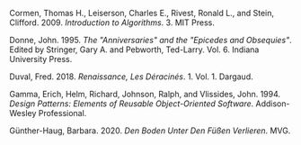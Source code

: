 Cormen, Thomas H., Leiserson, Charles E., Rivest, Ronald L., and Stein, Clifford. 2009. _Introduction to Algorithms_. 3. MIT Press.

Donne, John. 1995. _The "Anniversaries" and the "Epicedes and Obsequies"_. Edited by Stringer, Gary A. and Pebworth, Ted-Larry. Vol. 6. Indiana University Press.

Duval, Fred. 2018. _Renaissance, Les Déracinés_. 1. Vol. 1. Dargaud.

Gamma, Erich, Helm, Richard, Johnson, Ralph, and Vlissides, John. 1994. _Design Patterns: Elements of Reusable Object-Oriented Software_. Addison-Wesley Professional.

Günther-Haug, Barbara. 2020. _Den Boden Unter Den Füßen Verlieren_. MVG.